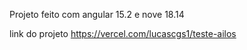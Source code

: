 Projeto feito com angular 15.2 e nove 18.14

link do projeto 
https://vercel.com/lucascgs1/teste-ailos
